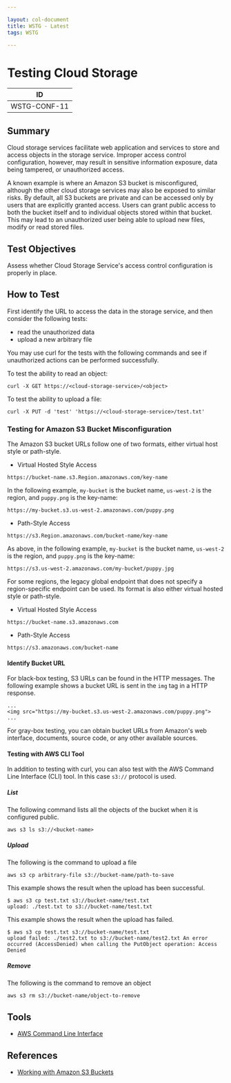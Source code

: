 ```yaml
---

layout: col-document
title: WSTG - Latest
tags: WSTG

---
```

# Testing Cloud Storage

|ID             |
|---------------|
|WSTG-CONF-11|

## Summary

Cloud storage services facilitate web application and services to store and access objects in the storage service. Improper access control configuration, however, may result in sensitive information exposure, data being tampered, or unauthorized access.

A known example is where an Amazon S3 bucket is misconfigured, although the other cloud storage services may also be exposed to similar risks. By default, all S3 buckets are private and can be accessed only by users that are explicitly granted access. Users can grant public access to both the bucket itself and to individual objects stored within that bucket. This may lead to an unauthorized user being able to upload new files, modify or read stored files.

## Test Objectives

Assess whether Cloud Storage Service's access control configuration is properly in place.

## How to Test

First identify the URL to access the data in the storage service, and then consider the following tests:

- read the unauthorized data
- upload a new arbitrary file

You may use curl for the tests with the following commands and see if unauthorized actions can be performed successfully.

To test the ability to read an object:

`curl -X GET https://<cloud-storage-service>/<object>`

To test the ability to upload a file:

`curl -X PUT -d 'test' 'https://<cloud-storage-service>/test.txt'`

### Testing for Amazon S3 Bucket Misconfiguration

The Amazon S3 bucket URLs follow one of two formats, either virtual host style or path-style.

- Virtual Hosted Style Access

`https://bucket-name.s3.Region.amazonaws.com/key-name`

In the following example, `my-bucket` is the bucket name, `us-west-2` is the region, and `puppy.png` is the key-name:

`https://my-bucket.s3.us-west-2.amazonaws.com/puppy.png`

- Path-Style Access

`https://s3.Region.amazonaws.com/bucket-name/key-name`

As above, in the following example, `my-bucket` is the bucket name, `us-west-2` is the region, and `puppy.png` is the key-name:

`https://s3.us-west-2.amazonaws.com/my-bucket/puppy.jpg`

For some regions, the legacy global endpoint that does not specify a region-specific endpoint can be used. Its format is also either virtual hosted style or path-style.

- Virtual Hosted Style Access

`https://bucket-name.s3.amazonaws.com`

- Path-Style Access

`https://s3.amazonaws.com/bucket-name`

#### Identify Bucket URL

For black-box testing, S3 URLs can be found in the HTTP messages. The following example shows a bucket URL is sent in the `img` tag in a HTTP response.

```text
...
<img src="https://my-bucket.s3.us-west-2.amazonaws.com/puppy.png">
...
```

For gray-box testing, you can obtain bucket URLs from Amazon's web interface, documents, source code, or any other available sources.

#### Testing with AWS CLI Tool

In addition to testing with curl, you can also test with the AWS Command Line Interface (CLI) tool. In this case `s3://` protocol is used.

##### List

The following command lists all the objects of the bucket when it is configured public.

`aws s3 ls s3://<bucket-name>`

##### Upload

The following is the command to upload a file

`aws s3 cp arbitrary-file s3://bucket-name/path-to-save`

This example shows the result when the upload has been successful.

```text
$ aws s3 cp test.txt s3://bucket-name/test.txt
upload: ./test.txt to s3://bucket-name/test.txt
```

This example shows the result when the upload has failed.

```text
$ aws s3 cp test.txt s3://bucket-name/test.txt
upload failed: ./test2.txt to s3://bucket-name/test2.txt An error occurred (AccessDenied) when calling the PutObject operation: Access Denied
```

##### Remove

The following is the command to remove an object

`aws s3 rm s3://bucket-name/object-to-remove`

## Tools

- [AWS Command Line Interface](https://aws.amazon.com/cli/)

## References

- [Working with Amazon S3 Buckets](https://docs.aws.amazon.com/AmazonS3/latest/dev/UsingBucket.html)
